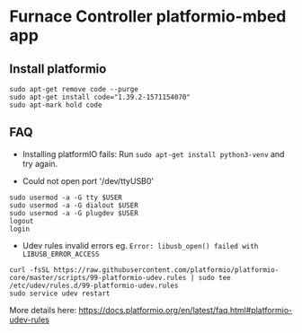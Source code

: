 # Furnace Controller platformio-mbed app


## Install platformio
```
sudo apt-get remove code --purge
sudo apt-get install code="1.39.2-1571154070"
sudo apt-mark hold code
```


## FAQ
* Installing platformIO fails:
Run ```sudo apt-get install python3-venv``` and try again.

* Could not open port '/dev/ttyUSB0'
```
sudo usermod -a -G tty $USER
sudo usermod -a -G dialout $USER
sudo usermod -a -G plugdev $USER
logout
login
```

* Udev rules invalid errors eg. `Error: libusb_open() failed with LIBUSB_ERROR_ACCESS`
```
curl -fsSL https://raw.githubusercontent.com/platformio/platformio-core/master/scripts/99-platformio-udev.rules | sudo tee /etc/udev/rules.d/99-platformio-udev.rules
sudo service udev restart
```
More details here: https://docs.platformio.org/en/latest/faq.html#platformio-udev-rules

